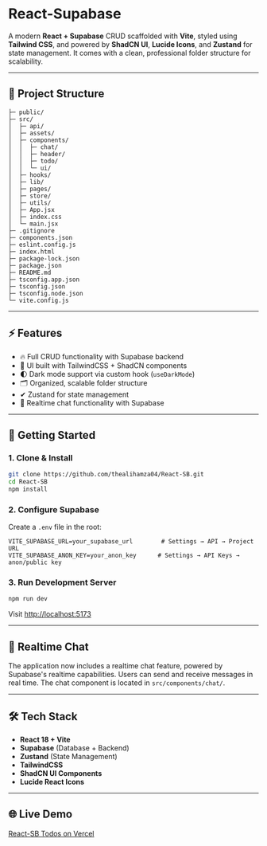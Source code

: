 # React-Supabase

A modern **React + Supabase** CRUD scaffolded with **Vite**, styled using **Tailwind CSS**, and powered by **ShadCN UI**, **Lucide Icons**, and **Zustand** for state management.
It comes with a clean, professional folder structure for scalability.

---

## 📂 Project Structure

```
├─ public/
├─ src/
│  ├─ api/
│  ├─ assets/
│  ├─ components/
│  │  ├─ chat/
│  │  ├─ header/
│  │  ├─ todo/
│  │  └─ ui/
│  ├─ hooks/
│  ├─ lib/
│  ├─ pages/
│  ├─ store/
│  ├─ utils/
│  ├─ App.jsx
│  ├─ index.css
│  └─ main.jsx
├─ .gitignore
├─ components.json
├─ eslint.config.js
├─ index.html
├─ package-lock.json
├─ package.json
├─ README.md
├─ tsconfig.app.json
├─ tsconfig.json
├─ tsconfig.node.json
└─ vite.config.js
```

---

## ⚡ Features

-   🔥 Full CRUD functionality with Supabase backend
-   🎨 UI built with TailwindCSS + ShadCN components
-   🌓 Dark mode support via custom hook (`useDarkMode`)
-   🗂 Organized, scalable folder structure
-   ✔ Zustand for state management
-   💬 Realtime chat functionality with Supabase

---

## 🚀 Getting Started

### 1. Clone & Install

```bash
git clone https://github.com/thealihamza04/React-SB.git
cd React-SB
npm install
```

### 2. Configure Supabase

Create a `.env` file in the root:

```env
VITE_SUPABASE_URL=your_supabase_url        # Settings → API → Project URL
VITE_SUPABASE_ANON_KEY=your_anon_key      # Settings → API Keys → anon/public key
```

### 3. Run Development Server

```bash
npm run dev
```

Visit [http://localhost:5173](http://localhost:5173)

---

## 💬 Realtime Chat

The application now includes a realtime chat feature, powered by Supabase's realtime capabilities. Users can send and receive messages in real time. The chat component is located in `src/components/chat/`.

---

## 🛠 Tech Stack

-   **React 18 + Vite**
-   **Supabase** (Database + Backend)
-   **Zustand** (State Management)
-   **TailwindCSS**
-   **ShadCN UI Components**
-   **Lucide React Icons**

---

## 🌐 Live Demo

[React-SB Todos on Vercel](https://react-sb-todos.vercel.app/)
